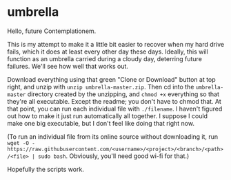 # umbrella

Hello, future Contemplationem. 

This is my attempt to make it a little bit easier to recover when my hard drive fails, which it does at least every other day these days. Ideally, this will function as an umbrella carried during a cloudy day, deterring future failures. We'll see how well that works out. 

Download everything using that green "Clone or Download" button at top right, and unzip with `unzip umbrella-master.zip`. Then cd into the `umbrella-master` directory created by the unzipping, and `chmod +x` everything so that they're all executable. Except the readme; you don't have to chmod that. At that point, you can run each individual file with `./filename`. I haven't figured out how to make it just run automatically all together. I suppose I could make one big executable, but I don't feel like doing that right now.

(To run an individual file from its online source without downloading it, run `wget -O - https://raw.githubusercontent.com/<username>/<project>/<branch>/<path>/<file> | sudo bash`. Obviously, you'll need good wi-fi for that.)

Hopefully the scripts work. 
